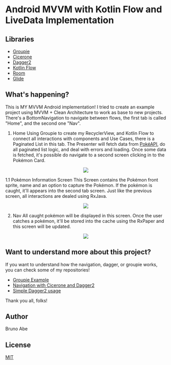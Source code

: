 # Android MVVM with Kotlin Flow and LiveData Implementation

## Libraries
- [Groupie](https://github.com/lisawray/groupie)
- [Cicerone](https://github.com/terrakok/Cicerone)
- [Dagger2](https://github.com/google/dagger)
- [Kotlin Flow](https://developer.android.com/kotlin/flow)
- [Room](https://developer.android.com/jetpack/androidx/releases/room)
- [Glide](https://github.com/bumptech/glide)

## What's happening?
This is MY MVVM Android implementation! I tried to create an example project using MVVM + Clean Architecture to work as base to new projects.
There's a BottomNavigation to navigate between flows, the first tab is called "Home", and the second one "Nav".

1. Home
Using Groupie to create my RecyclerView, and Kotlin Flow to connect all interactions with components and Use Cases, there is a Paginated List in
this tab. The Presenter will fetch data from [PokéAPI](https://pokeapi.co/), do all paginated list logic, and deal with errors and loading. 
Once some data is fetched, it's possible do navigate to a second screen clicking in to the Pokémon Card.
<p align="center">
  <img src="https://i.imgur.com/lTQlMCr.png">
</p>

1.1 Pokémon Information Screen
This Screen contains the Pokémon front sprite, name and an option to capture the Pokémon. If the pokémon is caught, it'll appears into the second
tab screen. Just like the previous screen, all interactions are dealed using RxJava.

<p align="center">
  <img src="https://i.imgur.com/bgmfQXn.png">
</p>

2. Nav
All caught pokémon will be displayed in this screen. Once the user catches a pokémon, it'll be stored into the cache using the RxPaper and this
screen will be updated.

<p align="center">
  <img src="https://i.imgur.com/YNeWqoK.png">
</p>

## Want to understand more about this project?
If you want to understand how the navigation, dagger, or groupie works, you can check some of my repositories!
- [Groupie Example](https://github.com/abe2602/groupie_example)
- [Navigation with Cicerone and Dagger2](https://github.com/abe2602/cicerone_dagger)
- [Simple Dagger2 usage](https://github.com/abe2602/dagger2_example)

Thank you all, folks!

## Author
Bruno Abe

## License
[MIT](https://choosealicense.com/licenses/mit/)
